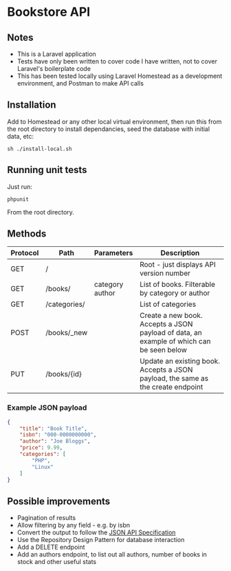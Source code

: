 # Bookstore API

## Notes

* This is a Laravel application
* Tests have only been written to cover code I have written, not to cover Laravel's boilerplate code
* This has been tested locally using Laravel Homestead as a development environment, and Postman to make API calls

## Installation

Add to Homestead or any other local virtual environment, then run this from the root directory to install dependancies, seed the database with initial data, etc:

```sh ./install-local.sh```

## Running unit tests

Just run:

```phpunit```

From the root directory.

## Methods

| Protocol  | Path | Parameters | Description
| ------------- | ------------- | ------------- | ------------- |
| GET | / | | Root - just displays API version number
| GET | /books/ | category<br>author | List of books. Filterable by category or author
| GET | /categories/ | | List of categories
| POST | /books/\_new | | Create a new book. Accepts a JSON payload of data, an example of which can be seen below
| PUT | /books/{id} | | Update an existing book. Accepts a JSON payload, the same as the create endpoint

### Example JSON payload

```json
{
    "title": "Book Title",
    "isbn": "000-0000000000",
    "author": "Joe Bloggs",
    "price": 9.99,
    "categories": [
        "PHP",
        "Linux"
    ]
}
```

## Possible improvements

* Pagination of results
* Allow filtering by any field - e.g. by isbn
* Convert the output to follow the [JSON API Specification](https://jsonapi.org)
* Use the Repository Design Pattern for database interaction
* Add a DELETE endpoint
* Add an authors endpoint, to list out all authors, number of books in stock and other useful stats
